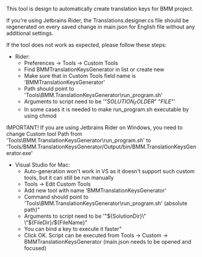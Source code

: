 This tool is design to automatically create translation keys for BMM project.

If you're using Jetbrains Rider, the Translations.designer.cs file should be regenerated on every saved change in main.json for English file without any additional settings. 

If the tool does not work as expected, please follow these steps:

 - Rider:
     - Preferences -> Tools -> Custom Tools
     - Find BMMTranslationKeysGenerator in list or create new
     - Make sure that in Custom Tools field name is 'BMMTranslationKeysGenerator'
     - Path should point to 'Tools\\BMM.TranslationKeysGenerator\\run_program.sh'
     - Arguments to script need to be '\"$SOLUTION_FOLDER$\" \"$FILE$\"'
     - In some cases it is needed to make run_program.sh executable by using chmod  
   
IMPORTANT! 
      If you are using Jetbrains Rider on Windows, you need to change Custom tool Path from 'Tools\BMM.TranslationKeysGenerator\run_program.sh' to 'Tools/BMM.TranslationKeysGenerator/Output/bin/BMM.TranslationKeysGenerator.exe' 


 - Visual Studio for Mac: 
     - Auto-generation won't work in VS as it doesn't support such custom tools, but it can still be run manually
     - Tools -> Edit Custom Tools
     - Add new tool with name 'BMMTranslationKeysGenerator'
     - Command should point to 'Tools\\BMM.TranslationKeysGenerator\\run_program.sh' (absolute path)"
     - Arguments to script need to be '\"${SolutionDir}\" \"${FileDir}/${FileName}\"
     - You can bind a key to execute it faster"
     - Click OK. Script can be executed from Tools -> Custom -> BMMTranslationKeysGenerator (main.json needs to be opened and focused)
